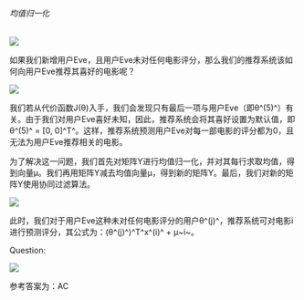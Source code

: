 ###### 均值归一化  

![](http://upload-images.jianshu.io/upload_images/5983416-6ae7c38d12627575.png?imageMogr2/auto-orient/strip%7CimageView2/2/w/1240)

如果我们新增用户Eve，且用户Eve未对任何电影评分，那么我们的推荐系统该如何向用户Eve推荐其喜好的电影呢？  

![](http://upload-images.jianshu.io/upload_images/5983416-4455dfe1dcb3a7a5.png?imageMogr2/auto-orient/strip%7CimageView2/2/w/1240)

我们若从代价函数J(θ)入手，我们会发现只有最后一项与用户Eve（即θ^(5)^）有关。由于我们对用户Eve喜好未知，因此，推荐系统会将其喜好设置为默认值，即θ^(5)^ = [0, 0]^T^。这样，推荐系统预测用户Eve对每一部电影的评分都为0，且无法为用户Eve推荐相关的电影。  

为了解决这一问题，我们首先对矩阵Y进行均值归一化，并对其每行求取均值，得到向量μ。我们再用矩阵Y减去均值向量μ，得到新的矩阵Y。最后，我们对新的矩阵Y使用协同过滤算法。

![](http://upload-images.jianshu.io/upload_images/5983416-058c9bb7576c2c96.png?imageMogr2/auto-orient/strip%7CimageView2/2/w/1240)

此时，我们对于用户Eve这种未对任何电影评分的用户θ^(j)^，推荐系统可对电影i进行预测评分，其公式为：(θ^(j)^)^T^x^(i)^ + μ~i~。  

Question:  

![](http://upload-images.jianshu.io/upload_images/5983416-8a49b76b414cfa99.PNG?imageMogr2/auto-orient/strip%7CimageView2/2/w/1240)

参考答案为：AC

